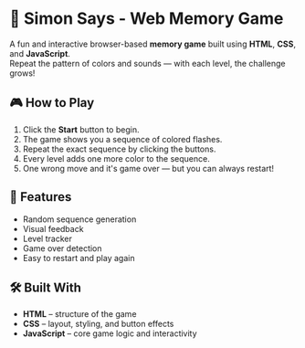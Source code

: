 # 🧠 Simon Says - Web Memory Game

A fun and interactive browser-based **memory game** built using **HTML**, **CSS**, and **JavaScript**.  
Repeat the pattern of colors and sounds — with each level, the challenge grows!

## 🎮 How to Play

1. Click the **Start** button to begin.
2. The game shows you a sequence of colored flashes.
3. Repeat the exact sequence by clicking the buttons.
4. Every level adds one more color to the sequence.
5. One wrong move and it's game over — but you can always restart!

## 🚀 Features

- Random sequence generation
- Visual feedback
- Level tracker
- Game over detection
- Easy to restart and play again

## 🛠️ Built With

- **HTML** – structure of the game
- **CSS** – layout, styling, and button effects
- **JavaScript** – core game logic and interactivity



